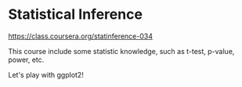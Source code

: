 
# Statistical Inference

https://class.coursera.org/statinference-034

This course include some statistic knowledge, such as t-test, p-value, power, etc.

Let's play with ggplot2! 
